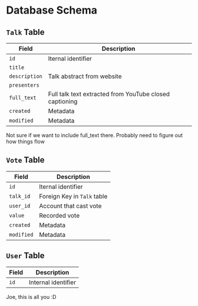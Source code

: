 # Database Schema

## `Talk` Table

|Field|Description|
|---|---|
|`id`|Iternal identifier
|`title`|
|`description`|Talk abstract from website
|`presenters`|
|`full_text`|Full talk text extracted from YouTube closed captioning
|`created`|Metadata
|`modified`|Metadata

Not sure if we want to include full_text there. Probably need to figure out how things flow

## `Vote` Table

|Field|Description|
|---|---|
|`id`|Iternal identifier
|`talk_id`|Foreign Key in `Talk` table
|`user_id`|Account that cast vote
|`value`|Recorded vote
|`created`|Metadata
|`modified`|Metadata

## `User` Table

|Field|Description|
|---|---|
|`id`|Internal identifier

Joe, this is all you :D
